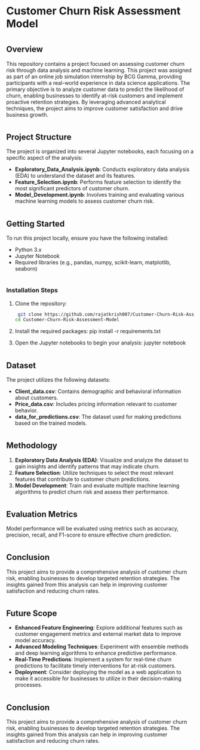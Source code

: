 # Customer Churn Risk Assessment Model
#
## Overview
This repository contains a project focused on assessing customer churn risk through data analysis and machine learning. This project was assigned as part of an online job simulation internship by BCG Gamma, providing participants with a real-world experience in data science applications. The primary objective is to analyze customer data to predict the likelihood of churn, enabling businesses to identify at-risk customers and implement proactive retention strategies. By leveraging advanced analytical techniques, the project aims to improve customer satisfaction and drive business growth.

#
## Project Structure
The project is organized into several Jupyter notebooks, each focusing on a specific aspect of the analysis:

- **Exploratory_Data_Analysis.ipynb**: Conducts exploratory data analysis (EDA) to understand the dataset and its features.
- **Feature_Selection.ipynb**: Performs feature selection to identify the most significant predictors of customer churn.
- **Model_Development.ipynb**: Involves training and evaluating various machine learning models to assess customer churn risk.
#
## Getting Started
To run this project locally, ensure you have the following installed:

- Python 3.x
- Jupyter Notebook
- Required libraries (e.g., pandas, numpy, scikit-learn, matplotlib, seaborn)
#
### Installation Steps
1. Clone the repository:
   ```bash
    git clone https://github.com/rajatkrish007/Customer-Churn-Risk-Assessment-Model.git
   cd Customer-Churn-Risk-Assessment-Model

2. Install the required packages:
      pip install -r requirements.txt

3. Open the Jupyter notebooks to begin your analysis:
      jupyter notebook
#
## Dataset
The project utilizes the following datasets:

- **Client_data.csv**: Contains demographic and behavioral information about customers.
- **Price_data.csv**: Includes pricing information relevant to customer behavior.
- **data_for_predictions.csv**: The dataset used for making predictions based on the trained models.
#
## Methodology
1. **Exploratory Data Analysis (EDA)**: Visualize and analyze the dataset to gain insights and identify patterns that may indicate churn.
2. **Feature Selection**: Utilize techniques to select the most relevant features that contribute to customer churn predictions.
3. **Model Development**: Train and evaluate multiple machine learning algorithms to predict churn risk and assess their performance.
#
## Evaluation Metrics
Model performance will be evaluated using metrics such as accuracy, precision, recall, and F1-score to ensure effective churn prediction.
#
## Conclusion
This project aims to provide a comprehensive analysis of customer churn risk, enabling businesses to develop targeted retention strategies. The insights gained from this analysis can help in improving customer satisfaction and reducing churn rates.
#
## Future Scope
- **Enhanced Feature Engineering**: Explore additional features such as customer engagement metrics and external market data to improve model accuracy.
- **Advanced Modeling Techniques**: Experiment with ensemble methods and deep learning algorithms to enhance predictive performance.
- **Real-Time Predictions**: Implement a system for real-time churn predictions to facilitate timely interventions for at-risk customers.
- **Deployment**: Consider deploying the model as a web application to make it accessible for businesses to utilize in their decision-making processes.
#
## Conclusion
This project aims to provide a comprehensive analysis of customer churn risk, enabling businesses to develop targeted retention strategies. The insights gained from this analysis can help in improving customer satisfaction and reducing churn rates.



